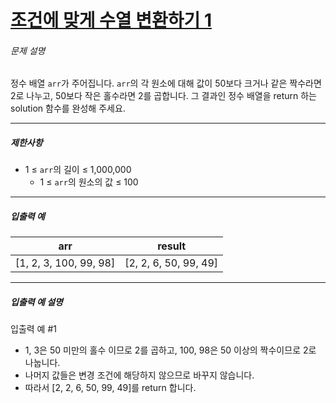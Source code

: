 # [조건에 맞게 수열 변환하기 1](https://school.programmers.co.kr/learn/courses/30/lessons/181882)


###### 문제 설명


정수 배열 `arr`가 주어집니다. `arr`의 각 원소에 대해 값이 50보다 크거나 같은 짝수라면 2로 나누고, 50보다 작은 홀수라면 2를 곱합니다. 그 결과인 정수 배열을 return 하는 solution 함수를 완성해 주세요.




---


##### 제한사항


* 1 ≤ `arr`의 길이 ≤ 1,000,000
	+ 1 ≤ `arr`의 원소의 값 ≤ 100




---


##### 입출력 예




| arr | result |
| --- | --- |
| \[1, 2, 3, 100, 99, 98] | \[2, 2, 6, 50, 99, 49] |




---


##### 입출력 예 설명


입출력 예 \#1


* 1, 3은 50 미만의 홀수 이므로 2를 곱하고, 100, 98은 50 이상의 짝수이므로 2로 나눕니다.
* 나머지 값들은 변경 조건에 해당하지 않으므로 바꾸지 않습니다.
* 따라서 \[2, 2, 6, 50, 99, 49]를 return 합니다.



